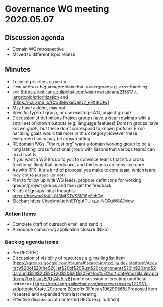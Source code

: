 # Governance WG meeting 2020.05.07


## Discussion agenda

* Domain WG retrospective
* Moved to different topic related

## Minutes

* Topic of priorities came up
* How address big area/problem that is evergreen e.g. error handling
* see [https://rust-lang.zulipchat.com/#narrow/stream/213817-t-lang/topic/prioritization
and [https://hackmd.io/Czx3MwkpQeiC2_e9XI8OIw]
* May have a done, may not
* Specific type of group, or use exisitng--WG, project group? 
* Discussion of definitions
Project groups have a clear roadmap with a small set of known outputs (e.g. language features)
Domain groups have known _goals_, but these don't correspond to known _features_
Error-handling goals  would fall more in this category
However these evergreen topics may be cross-cutting
* RE domain WGs, 
"the rust org" want a domain working group to be a long lasting, cross functional group with liasons that various teams can reach out to
* If you want a WG it's up to you to convince teams that it's a cross functional thing that needs one, and the teams can convince core
* As with RFC, it's a kind of proposal you make to core team, which team may opt to pursue (or not).
* Plan to follow up with WG leads, propose definitions for working groups/project groups and then get the feedback
* Kinds of groups initial thoughts: https://hackmd.io/jHsV3MfSTVS6lEi6p6vhGg
* Sidebar: https://hackmd.io/vtE1YgufTU-q_u-NOXqW8A?view

### Action Items
* Complete draft of outreach email and send it
* Announce domain wg application closure (Niko)


### Backlog agenda items
* Pre RFC RFC
* Discussion of visibility of resources e.g. mailing list item 
[https://groups.google.com/forum/#!searchin/mozilla.dev.platform/Accuracy$20of$20the$20list$20of$20Rust$20components$20in$20and$20around$20$20$20$20$20$20$20Firefox%7Csort:date/mozilla.dev.platform/7fxrk-susEI/UsAlv5-yB]
and discussion of creating unofficial instances
[https://rust-lang.zulipchat.com/#narrow/stream/122653-zulip/topic/Crate.20stream.20prefix.3F/near/196290565]
Proposed item repeated and expanded from last meeting.
* Effective discussion of contested RFCs (e.g. turbfish)
    
    

